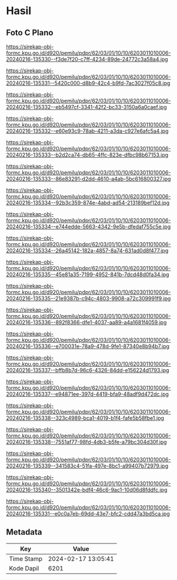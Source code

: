 # Hasil

## Foto C Plano

https://sirekap-obj-formc.kpu.go.id/d920/pemilu/pdpr/62/03/01/10/10/6203011010006-20240216-135330--f3de7f20-c7ff-4234-89de-24772c3a58a4.jpg

https://sirekap-obj-formc.kpu.go.id/d920/pemilu/pdpr/62/03/01/10/10/6203011010006-20240216-135331--5420c000-d8b9-42c4-b9fd-7ac3027f05c8.jpg

https://sirekap-obj-formc.kpu.go.id/d920/pemilu/pdpr/62/03/01/10/10/6203011010006-20240216-135332--eb5497cf-3341-42f2-bc33-3150a6a0caef.jpg

https://sirekap-obj-formc.kpu.go.id/d920/pemilu/pdpr/62/03/01/10/10/6203011010006-20240216-135332--e60e93c9-78ab-4211-a3da-c927e6afc5a4.jpg

https://sirekap-obj-formc.kpu.go.id/d920/pemilu/pdpr/62/03/01/10/10/6203011010006-20240216-135333--b2d2ca74-db65-4ffc-823e-dfbc98b67153.jpg

https://sirekap-obj-formc.kpu.go.id/d920/pemilu/pdpr/62/03/01/10/10/6203011010006-20240216-135333--86e83291-d2dd-4610-a4ab-5bc616800327.jpg

https://sirekap-obj-formc.kpu.go.id/d920/pemilu/pdpr/62/03/01/10/10/6203011010006-20240216-135334--92b3c359-874e-4abd-ad54-213189bef12d.jpg

https://sirekap-obj-formc.kpu.go.id/d920/pemilu/pdpr/62/03/01/10/10/6203011010006-20240216-135334--e744edde-5663-4342-9e5b-dfedaf755c5e.jpg

https://sirekap-obj-formc.kpu.go.id/d920/pemilu/pdpr/62/03/01/10/10/6203011010006-20240216-135334--26a45142-182a-4857-8a74-631ad0d8f477.jpg

https://sirekap-obj-formc.kpu.go.id/d920/pemilu/pdpr/62/03/01/10/10/6203011010006-20240216-135335--45e81a35-7199-4952-841b-7dcd48d0fa34.jpg

https://sirekap-obj-formc.kpu.go.id/d920/pemilu/pdpr/62/03/01/10/10/6203011010006-20240216-135335--21e9387b-c94c-4803-9908-a72c309991f9.jpg

https://sirekap-obj-formc.kpu.go.id/d920/pemilu/pdpr/62/03/01/10/10/6203011010006-20240216-135336--892f8366-dfe1-4037-aa89-a4a1681f4059.jpg

https://sirekap-obj-formc.kpu.go.id/d920/pemilu/pdpr/62/03/01/10/10/6203011010006-20240216-135336--e700031e-78a9-478d-9fe1-87340e8b94b7.jpg

https://sirekap-obj-formc.kpu.go.id/d920/pemilu/pdpr/62/03/01/10/10/6203011010006-20240216-135337--bffb8b7d-96c6-4326-84dd-e156224d1793.jpg

https://sirekap-obj-formc.kpu.go.id/d920/pemilu/pdpr/62/03/01/10/10/6203011010006-20240216-135337--e94871ee-397d-4419-bfa9-48adf9d472dc.jpg

https://sirekap-obj-formc.kpu.go.id/d920/pemilu/pdpr/62/03/01/10/10/6203011010006-20240216-135338--323c4989-bca1-4019-b1f4-fafe5b58fbe1.jpg

https://sirekap-obj-formc.kpu.go.id/d920/pemilu/pdpr/62/03/01/10/10/6203011010006-20240216-135338--7551af77-98fd-4db3-b5fe-a79bc304d30f.jpg

https://sirekap-obj-formc.kpu.go.id/d920/pemilu/pdpr/62/03/01/10/10/6203011010006-20240216-135339--341583c4-51fa-497e-8bc1-a99407b72979.jpg

https://sirekap-obj-formc.kpu.go.id/d920/pemilu/pdpr/62/03/01/10/10/6203011010006-20240216-135340--3501342e-bdf4-46c6-9ac1-10d06d8fddfc.jpg

https://sirekap-obj-formc.kpu.go.id/d920/pemilu/pdpr/62/03/01/10/10/6203011010006-20240216-135331--e0c0a7eb-69dd-43e7-bfc2-cdd47a3bd5ca.jpg


## Metadata

| Key        | Value               |
| ---------- | ------------------- |
| Time Stamp | 2024-02-17 13:05:41 |
| Kode Dapil | 6201                |



